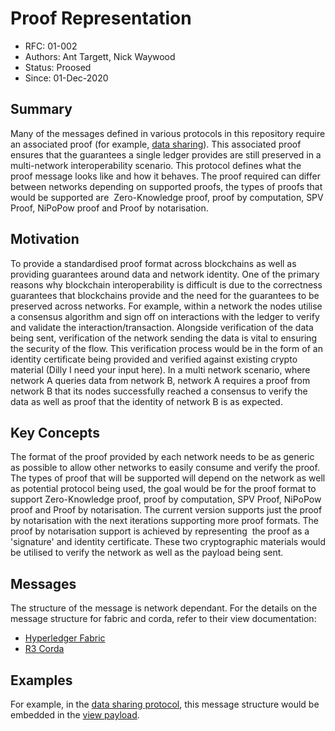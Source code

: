 <!--
 Copyright IBM Corp. All Rights Reserved.

 SPDX-License-Identifier: CC-BY-4.0
 -->
# Proof Representation

- RFC: 01-002
- Authors: Ant Targett, Nick Waywood
- Status: Proosed
- Since: 01-Dec-2020

## Summary

Many of the messages defined in various protocols in this repository require an associated proof (for example, [data sharing](../../protocols/data-sharing/generic.md)). This associated proof ensures that the guarantees a single ledger provides are still preserved in a multi-network interoperability scenario. This protocol defines what the proof message looks like and how it behaves. The proof required can differ between networks depending on supported proofs, the types of proofs that would be supported are  Zero-Knowledge proof, proof by computation, SPV Proof, NiPoPow proof and Proof by notarisation.

## Motivation

To provide a standardised proof format across blockchains as well as providing guarantees around data and network identity. One of the primary reasons why blockchain interoperability is difficult is due to the correctness guarantees that blockchains provide and the need for the guarantees to be preserved across networks. For example, within a network the nodes utilise a consensus algorithm and sign off on interactions with the ledger to verify and validate the interaction/transaction. Alongside verification of the data being sent, verification of the network sending the data is vital to ensuring the security of the flow. This verification process would be in the form of an identity certificate being provided and verified against existing crypto material (Dilly I need your input here). In a multi network scenario, where network A queries data from network B, network A requires a proof from network B that its nodes successfully reached a consensus to verify the data as well as proof that the identity of network B is as expected. 

## Key Concepts

The format of the proof provided by each network needs to be as generic as possible to allow other networks to easily consume and verify the proof. The types of proof that will be supported will depend on the network as well as potential protocol being used, the goal would be for the proof format to support Zero-Knowledge proof, proof by computation, SPV Proof, NiPoPow proof and Proof by notarisation. The current version supports just the proof by notarisation with the next iterations supporting more proof formats. The proof by notarisation support is achieved by representing  the proof as a 'signature' and identity certificate. These two cryptographic materials would be utilised to verify the network as well as the payload being sent.

## Messages

The structure of the message is network dependant. For the details on the message structure for fabric and corda, refer to their view documentation:

- [Hyperledger Fabric](../../formats/views/fabric.md)
- [R3 Corda](../../formats/views/corda.md)

## Examples

For example, in the [data sharing protocol](../../protocols/data-sharing/generic.md), this message structure would be embedded in the [view payload](../../formats/views/request-response.md#viewpayload).

